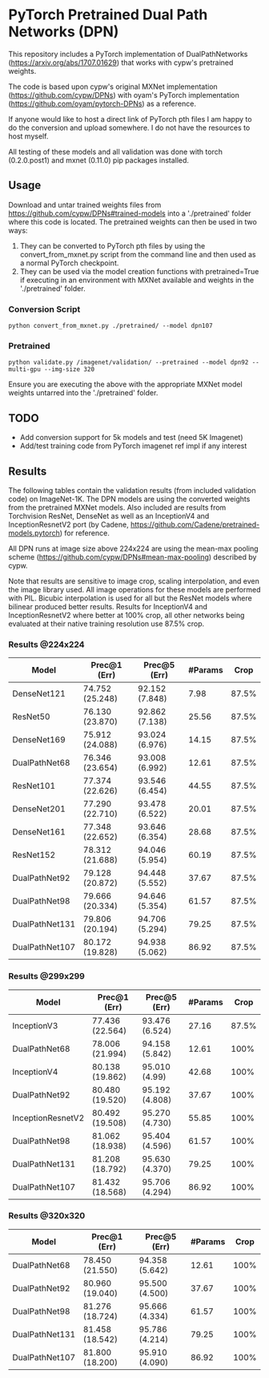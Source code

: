# PyTorch Pretrained Dual Path Networks (DPN)

This repository includes a PyTorch implementation of DualPathNetworks (https://arxiv.org/abs/1707.01629) that works with cypw's pretrained weights. 

The code is based upon cypw's original MXNet implementation (https://github.com/cypw/DPNs) with oyam's PyTorch implementation (https://github.com/oyam/pytorch-DPNs) as a reference.

If anyone would like to host a direct link of PyTorch pth files I am happy to do the conversion and upload somewhere. I do not have the resources to host myself.

All testing of these models and all validation was done with torch (0.2.0.post1) and mxnet (0.11.0) pip packages installed. 

## Usage

Download and untar trained weights files from https://github.com/cypw/DPNs#trained-models into a './pretrained' folder where this code is located. The pretrained weights can then be used in two ways:

1. They can be converted to PyTorch pth files by using the convert_from_mxnet.py script from the command line and then used as a normal PyTorch checkpoint.
2. They can be used via the model creation functions with pretrained=True if executing in an environment with MXNet available and weights in the './pretrained' folder.

### Conversion Script

    python convert_from_mxnet.py ./pretrained/ --model dpn107
    
### Pretrained 

    python validate.py /imagenet/validation/ --pretrained --model dpn92 --multi-gpu --img-size 320

Ensure you are executing the above with the appropriate MXNet model weights untarred into the './pretrained' folder.

## TODO

* Add conversion support for 5k models and test (need 5K Imagenet)
* Add/test training code from PyTorch imagenet ref impl if any interest

## Results

The following tables contain the validation results (from included validation code) on ImageNet-1K. The DPN models are using the converted weights from the pretrained MXNet models. Also included are results from Torchvision ResNet, DenseNet as well as an InceptionV4 and InceptionResnetV2 port (by Cadene, https://github.com/Cadene/pretrained-models.pytorch) for reference. 

All DPN runs at image size above 224x224 are using the mean-max pooling scheme (https://github.com/cypw/DPNs#mean-max-pooling) described by cypw.

Note that results are sensitive to image crop, scaling interpolation, and even the image library used. All image operations for these models are performed with PIL. Bicubic interpolation is used for all but the ResNet models where bilinear produced better results. Results for InceptionV4 and InceptionResnetV2 where better at 100% crop, all other networks being evaluated at their native training resolution use 87.5% crop.

### Results @224x224

|Model   | Prec@1 (Err)   | Prec@5 (Err)   | #Params   | Crop  |
|---|---|---|---|---|
| DenseNet121 | 74.752 (25.248)  | 92.152 (7.848)  | 7.98  | 87.5%  |
| ResNet50 | 76.130 (23.870) | 92.862 (7.138) |	25.56 | 87.5% |
| DenseNet169 |	75.912 (24.088) | 93.024 (6.976) | 14.15 | 87.5% |
| DualPathNet68 | 76.346 (23.654) | 93.008 (6.992) | 12.61 | 87.5% |
| ResNet101 | 77.374 (22.626) | 93.546 (6.454) | 44.55 | 87.5% |
| DenseNet201 | 77.290 (22.710) | 93.478 (6.522) | 20.01 | 87.5% |
| DenseNet161 | 77.348 (22.652) | 93.646 (6.354) | 28.68 | 87.5% |
| ResNet152 | 78.312 (21.688) | 94.046 (5.954) | 60.19 | 87.5% |
| DualPathNet92 | 79.128 (20.872) | 94.448 (5.552) | 37.67 | 87.5% |
| DualPathNet98 | 79.666 (20.334) | 94.646 (5.354) | 61.57 | 87.5% |
| DualPathNet131 | 79.806 (20.194) | 94.706 (5.294) | 79.25 | 87.5% |
| DualPathNet107 | 80.172 (19.828) | 94.938 (5.062) | 86.92 | 87.5% |

### Results @299x299

|Model   | Prec@1 (Err)   | Prec@5 (Err)   | #Params   | Crop  |
|---|---|---|---|---|
| InceptionV3 | 77.436 (22.564) | 93.476 (6.524) | 27.16 | 87.5% |
| DualPathNet68 | 78.006 (21.994) | 94.158 (5.842) | 12.61 | 100% |
| InceptionV4 | 80.138 (19.862) | 95.010 (4.99) | 42.68 | 100% |
| DualPathNet92 | 80.480 (19.520) | 95.192 (4.808) | 37.67 | 100% |
| InceptionResnetV2 | 80.492 (19.508) | 95.270 (4.730) | 55.85 | 100% |
| DualPathNet98 | 81.062 (18.938) | 95.404 (4.596) | 61.57 | 100% |
| DualPathNet131 | 81.208 (18.792) | 95.630 (4.370) | 79.25 | 100% |
| DualPathNet107 | 81.432 (18.568) | 95.706 (4.294) | 86.92 | 100% |

### Results @320x320

|Model   | Prec@1 (Err)   | Prec@5 (Err)   | #Params   | Crop  |
|---|---|---|---|---|
| DualPathNet68 | 78.450 (21.550) | 94.358 (5.642) | 12.61 | 100% |
| DualPathNet92 | 80.960 (19.040) | 95.500 (4.500) | 37.67 | 100% |
| DualPathNet98 | 81.276 (18.724) | 95.666 (4.334) | 61.57 | 100% |
| DualPathNet131 | 81.458 (18.542) | 95.786 (4.214) | 79.25 | 100% |
| DualPathNet107 | 81.800 (18.200) | 95.910 (4.090) | 86.92 | 100% |

